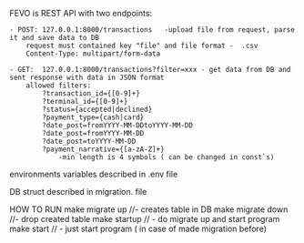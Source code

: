 FEVO is REST API with two endpoints:

    - POST: 127.0.0.1:8000/transactions   -upload file from request, parse it and save data to DB
        request must contained key "file" and file format -  .csv
        Content-Type: multipart/form-data

    - GET:  127.0.0.1:8000/transactions?filter=xxx - get data from DB and sent response with data in JSON format
        allowed filters:
            ?transaction_id={[0-9]+}
            ?terminal_id={[0-9]+}
            ?status={accepted|declined}
            ?payment_type={cash|card}
            ?date_post=fromYYYY-MM-DDtoYYYY-MM-DD
            ?date_post=fromYYYY-MM-DD
            ?date_post=toYYYY-MM-DD
            ?payment_narrative={[a-zA-Z]+} 
                -min length is 4 symbols ( can be changed in const`s)
            
environments variables described in .env file

DB struct described in migration\. file


HOW TO RUN 
make migrate up //- creates table in DB
make migrate down  //- drop created table
make startup // - do migrate up and start program
make start // - just start program ( in case of made migration before)

